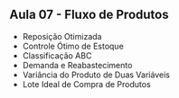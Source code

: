 ## Aula 07 - Fluxo de Produtos

- Reposição Otimizada
- Controle Ótimo de Estoque
- Classificação ABC
- Demanda e Reabastecimento
- Variância do Produto de Duas Variáveis
- Lote Ideal de Compra de Produtos